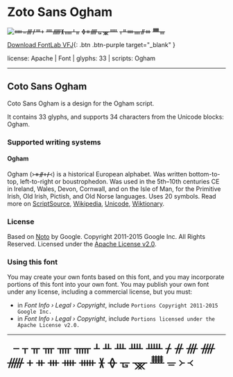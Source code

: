 

# Zoto Sans Ogham

![ᚔᚚᚍᚋᚈᚐ ᚉᚏᚕᚅᚆᚂ ᚖᚑᚎᚗᚘᚊ ᚁᚇᚓᚄᚌᚒ ᚙᚃ](images/zotosans-ogham.svg)

[Download FontLab VFJ](https://downgit.github.io/#/home?url=https://github.com/fontlabcom/getgo-fonts/blob/main/getgo-fonts/apache/zotosans/zotosans-ogham.ttf){: .btn .btn-purple target="_blank" }

license: Apache \| Font \| glyphs: 33 \| scripts: Ogham

---


## Coto Sans Ogham

Coto Sans Ogham is a design for the Ogham script.

It contains 33 glyphs, and supports 34 characters from the Unicode blocks: Ogham.


### Supported writing systems


#### Ogham

Ogham (᚛ᚑᚌᚐᚋ᚜) is a historical European alphabet. Was written bottom-to-top, left-to-right or boustrophedon. Was used in the 5th–10th centuries CE in Ireland, Wales, Devon, Cornwall, and on the Isle of Man, for the Primitive Irish, Old Irish, Pictish, and Old Norse languages. Uses 20 symbols. Read more on [ScriptSource](https://scriptsource.org/scr/Ogam), [Wikipedia](https://en.wikipedia.org/wiki/ISO_15924:Ogam), [Unicode](https://www.unicode.org/versions/Unicode13.0.0/ch08.pdf#G29182), [Wiktionary](https://en.wiktionary.org/wiki/Category:Ogham_script).


### License

Based on [Noto](https://github.com/notofonts) by Google. Copyright 2011-2015 Google Inc. All Rights Reserved. Licensed under the [Apache License v2.0](https://www.apache.org/licenses/LICENSE-2.0.txt).

### Using this font

You may create your own fonts based on this font, and you may incorporate portions of this font into your own font. You may publish your own font under any license, including a commercial license, but you must:

- in _Font Info › Legal › Copyright_, include `Portions Copyright 2011-2015 Google Inc.`
- in _Font Info › Legal › Copyright_, include `Portions licensed under the Apache License v2.0.`


---

<div style="font-family: Zoto Sans Ogham; font-size: 2em;">
         ᚁ ᚂ ᚃ ᚄ ᚅ ᚆ ᚇ ᚈ ᚉ ᚊ ᚋ ᚌ ᚍ ᚎ ᚏ ᚐ ᚑ ᚒ ᚓ ᚔ ᚕ ᚖ ᚗ ᚘ ᚙ ᚚ ᚛ ᚜ ﻿
</div>

